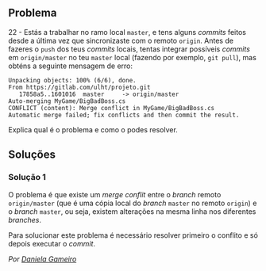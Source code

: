 ## Problema

22 - Estás a trabalhar no ramo local `master`, e tens alguns _commits_ feitos
desde a última vez que sincronizaste com o remoto `origin`. Antes de fazeres
o `push` dos teus _commits_ locais, tentas integrar possíveis _commits_ em
`origin/master` no teu `master` local (fazendo por exemplo, `git pull`), mas
obténs a seguinte mensagem de erro:

```text
Unpacking objects: 100% (6/6), done.
From https://gitlab.com/ulht/projeto.git
   17858a5..1601016  master     -> origin/master
Auto-merging MyGame/BigBadBoss.cs
CONFLICT (content): Merge conflict in MyGame/BigBadBoss.cs
Automatic merge failed; fix conflicts and then commit the result.
```

Explica qual é o problema e como o podes resolver.

## Soluções

### Solução 1

O problema é que existe um _merge conflit_ entre o _branch_ remoto
`origin/master` (que é uma cópia local do _branch_ `master` no remoto `origin`)
e o _branch_ `master`, ou seja, existem alterações na mesma linha 
nos diferentes _branches_.

Para solucionar este problema é necessário resolver primeiro o conflito e só
depois executar o _commit_.

*Por [Daniela Gameiro](https://github.com/DanielaGameiro)*